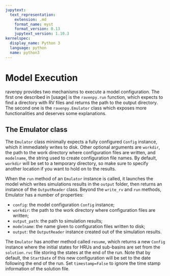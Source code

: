 ```yaml
---
jupytext:
  text_representation:
    extension: .md
    format_name: myst
    format_version: 0.13
    jupytext_version: 1.10.3
kernelspec:
  display_name: Python 3
  language: python
  name: python3
---
```


# Model Execution

ravenpy provides two mechanisms to execute a model configuration. The first one described in [usage] is the `ravenpy.run` function, which expects to find a directory with RV files and returns the path to the output directory. The second one is the `ravenpy.Emulator` class which exposes more functionalities and deserves some explanations.

## The Emulator class
The `Emulator` class minimally expects a fully configured `Config` instance, which it immediately writes to disk. Other optional arguments are `workdir`, the path to the work directory where configuration files are written, and `modelname`, the string used to create configuration file names. By default, `workdir` will be set to a temporary directory, so make sure to specify another location if you want to hold on to the results.

When the `run` method of an `Emulator` instance is called, it launches the model which writes simulations results in the `output` folder, then returns an instance of the `OutputReader` class. Beyond the `write_rv` and `run` methods, Emulator has a number of properties:
- `config`: the model configuration `Config` instance;
- `workdir`: the path to the work directory where configuration files are written;
- `output_path`: the path to simulation results;
- `modelname`: the name given to configuration files written to disk;
- `output`: the `OutputReader` instance created out of the simulation results.

The `Emulator` has another method called `resume`, which returns a new `Config` instance where the initial states for HRUs and sub-basins are set from the `solution.rvc` file storing the states at the end of the run. Note that by default, the `StartDate` of this new configuration will be set to the date following the end of the run. Set `timestamp=False` to ignore the time stamp information of the solution file.
